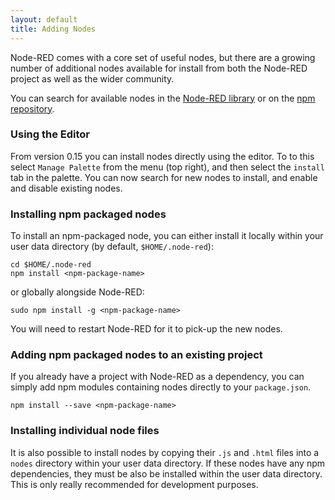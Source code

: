 ```yaml
---
layout: default
title: Adding Nodes
---
```


Node-RED comes with a core set of useful nodes, but there are a growing number
of additional nodes available for install from both the Node-RED project as well
as the wider community.

You can search for available nodes in the [Node-RED library](http://flows.nodered.org)
or on the [npm repository](https://www.npmjs.com/browse/keyword/node-red).

### Using the Editor

From version 0.15 you can install nodes directly using the editor. To to this select
`Manage Palette` from the menu (top right), and then select the `install` tab in the palette.
You can now search for new nodes to install, and enable and disable existing nodes.

### Installing npm packaged nodes

To install an npm-packaged node, you can either install it locally within your
user data directory (by default, `$HOME/.node-red`):

    cd $HOME/.node-red
    npm install <npm-package-name>

or globally alongside Node-RED:

    sudo npm install -g <npm-package-name>

You will need to restart Node-RED for it to pick-up the new nodes.

### Adding npm packaged nodes to an existing project

If you already have a project with Node-RED as a dependency, you can simply add
npm modules containing nodes directly to your `package.json`.

    npm install --save <npm-package-name>

### Installing individual node files

It is also possible to install nodes by copying their `.js` and `.html` files into
a `nodes` directory within your user data directory. If these nodes have any npm
dependencies, they must be also be installed within the user data directory.
This is only really recommended for development purposes.
